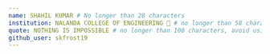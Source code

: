 ```yaml
---
name: SHAHIL KUMAR # No longer than 28 characters
institution: NALANDA COLLEGE OF ENGINEERING 🚩 # no longer than 58 characters
quote: NOTHING IS IMPOSSIBLE # no longer than 100 characters, avoid using quotes(") to guarantee the format remains the same.
github_user: skfrost19
---
```

